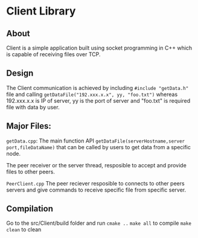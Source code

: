 # Client Library

## About
Client is a simple application built using socket programming in C++ which is capable of receiving files over TCP. 

## Design
The Client communication is achieved by including `#include "getData.h"` file and calling 
`getDataFile("192.xxx.x.x", yy, "foo.txt")` whereas 192.xxx.x.x is IP of server, yy is the port 
of server and "foo.txt" is required file with data by user.            

## Major Files:
`getData.cpp`:
The main function API `getDataFile(serverHostname,server port,fileDataName)` that can be called by users to 
get data from a specific node.

The peer receiver or the server thread, resposible to accept and provide files to other peers.

`PeerClient.cpp`
The peer reciever resposible to connects to other peers servers and give commands to receive specific file from specific server.


## Compilation
Go to the src/Client/build folder and run
`cmake ..`
`make all` to compile
`make clean` to clean




